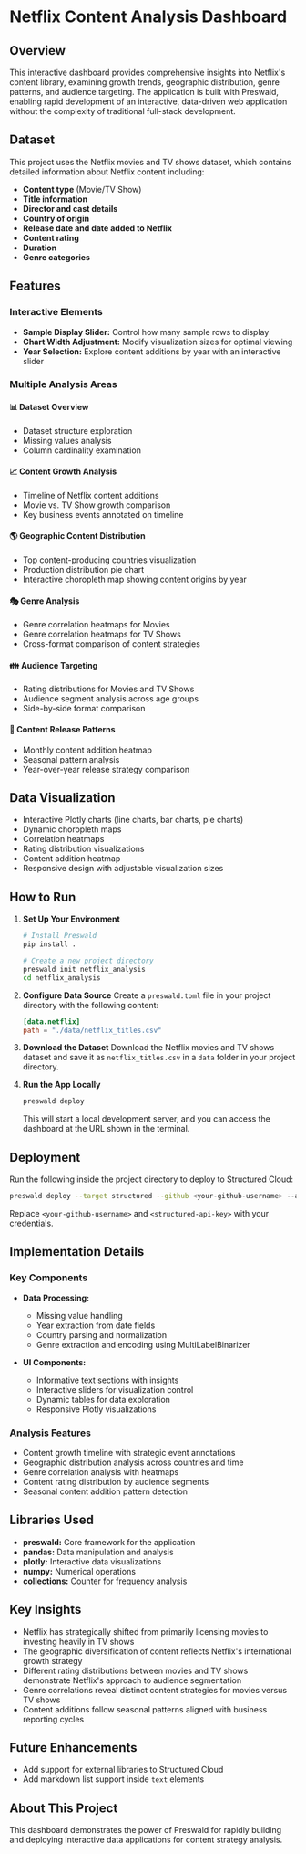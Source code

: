 # Netflix Content Analysis Dashboard

## Overview
This interactive dashboard provides comprehensive insights into Netflix's content library, examining growth trends, geographic distribution, genre patterns, and audience targeting. The application is built with Preswald, enabling rapid development of an interactive, data-driven web application without the complexity of traditional full-stack development.

## Dataset
This project uses the Netflix movies and TV shows dataset, which contains detailed information about Netflix content including:
- **Content type** (Movie/TV Show)
- **Title information**
- **Director and cast details**
- **Country of origin**
- **Release date and date added to Netflix**
- **Content rating**
- **Duration**
- **Genre categories**

## Features

### Interactive Elements
- **Sample Display Slider:** Control how many sample rows to display
- **Chart Width Adjustment:** Modify visualization sizes for optimal viewing
- **Year Selection:** Explore content additions by year with an interactive slider

### Multiple Analysis Areas
#### 📊 Dataset Overview
- Dataset structure exploration
- Missing values analysis
- Column cardinality examination

#### 📈 Content Growth Analysis
- Timeline of Netflix content additions
- Movie vs. TV Show growth comparison
- Key business events annotated on timeline

#### 🌎 Geographic Content Distribution
- Top content-producing countries visualization
- Production distribution pie chart
- Interactive choropleth map showing content origins by year

#### 🎭 Genre Analysis
- Genre correlation heatmaps for Movies
- Genre correlation heatmaps for TV Shows
- Cross-format comparison of content strategies

#### 👪 Audience Targeting
- Rating distributions for Movies and TV Shows
- Audience segment analysis across age groups
- Side-by-side format comparison

#### 📅 Content Release Patterns
- Monthly content addition heatmap
- Seasonal pattern analysis
- Year-over-year release strategy comparison

## Data Visualization
- Interactive Plotly charts (line charts, bar charts, pie charts)
- Dynamic choropleth maps
- Correlation heatmaps
- Rating distribution visualizations
- Content addition heatmap
- Responsive design with adjustable visualization sizes

## How to Run

1. **Set Up Your Environment**
   ```bash
   # Install Preswald
   pip install .

   # Create a new project directory
   preswald init netflix_analysis
   cd netflix_analysis
   ```

2. **Configure Data Source**
   Create a `preswald.toml` file in your project directory with the following content:
   ```toml
   [data.netflix]
   path = "./data/netflix_titles.csv"
   ```

3. **Download the Dataset**
   Download the Netflix movies and TV shows dataset and save it as `netflix_titles.csv` in a `data` folder in your project directory.

4. **Run the App Locally**
   ```bash
   preswald deploy
   ```
   This will start a local development server, and you can access the dashboard at the URL shown in the terminal.

## Deployment
Run the following inside the project directory to deploy to Structured Cloud:
```bash
preswald deploy --target structured --github <your-github-username> --api-key <structured-api-key>
```
Replace `<your-github-username>` and `<structured-api-key>` with your credentials.

## Implementation Details

### Key Components
- **Data Processing:**
  - Missing value handling
  - Year extraction from date fields
  - Country parsing and normalization
  - Genre extraction and encoding using MultiLabelBinarizer

- **UI Components:**
  - Informative text sections with insights
  - Interactive sliders for visualization control
  - Dynamic tables for data exploration
  - Responsive Plotly visualizations

### Analysis Features
- Content growth timeline with strategic event annotations
- Geographic distribution analysis across countries and time
- Genre correlation analysis with heatmaps
- Content rating distribution by audience segments
- Seasonal content addition pattern detection

## Libraries Used
- **preswald:** Core framework for the application
- **pandas:** Data manipulation and analysis
- **plotly:** Interactive data visualizations
- **numpy:** Numerical operations
- **collections:** Counter for frequency analysis

## Key Insights
- Netflix has strategically shifted from primarily licensing movies to investing heavily in TV shows
- The geographic diversification of content reflects Netflix's international growth strategy
- Different rating distributions between movies and TV shows demonstrate Netflix's approach to audience segmentation
- Genre correlations reveal distinct content strategies for movies versus TV shows
- Content additions follow seasonal patterns aligned with business reporting cycles

## Future Enhancements
- Add support for external libraries to Structured Cloud
- Add markdown list support inside `text` elements

## About This Project
This dashboard demonstrates the power of Preswald for rapidly building and deploying interactive data applications for content strategy analysis.
